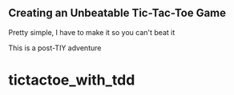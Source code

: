 ## Creating an Unbeatable Tic-Tac-Toe Game

Pretty simple, I have to make it so you can't beat it

This is a post-TIY adventure
# tictactoe_with_tdd
